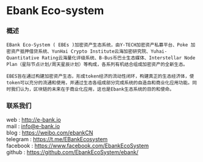 # Ebank Eco-system
### 概述

    EBank Eco-System ( EBEs )加密资产生态系统，由Y-TECH加密资产私募平台、Poke 加密资产抵押借贷系统、YunHai Crypto Institute云海加密研究院、Yuhai-Quantitative Rating云海量化评级系统、B-Bus币巴士生态媒体、Interstellar Node Plan（星际节点计划/周天星辰计划）等构成，各系列有机结合组成加密资产的全新生态。

    EBES旨在通过构建加密资产生态，形成token经济的流动性闭环，构建真正的生态经济体，使token可以充分的流通和使用，并通过生态各组成部分完成系统的自造血和商业化应用功能。同时我们认为，区块链的未来在于商业化应用，这也是Ebank生态系统的目的和使命。

### 联系我们
web : http://e-bank.io <br>
mail : info@e-bank.io <br>
blog : https://weibo.com/ebankCN <br>
telegram : https://t.me/EBankEcosystem <br>
facebook : https://www.facebook.com/EbankEcoSystem <br>
github : https://github.com/EbankEcoSystem/ebank/

